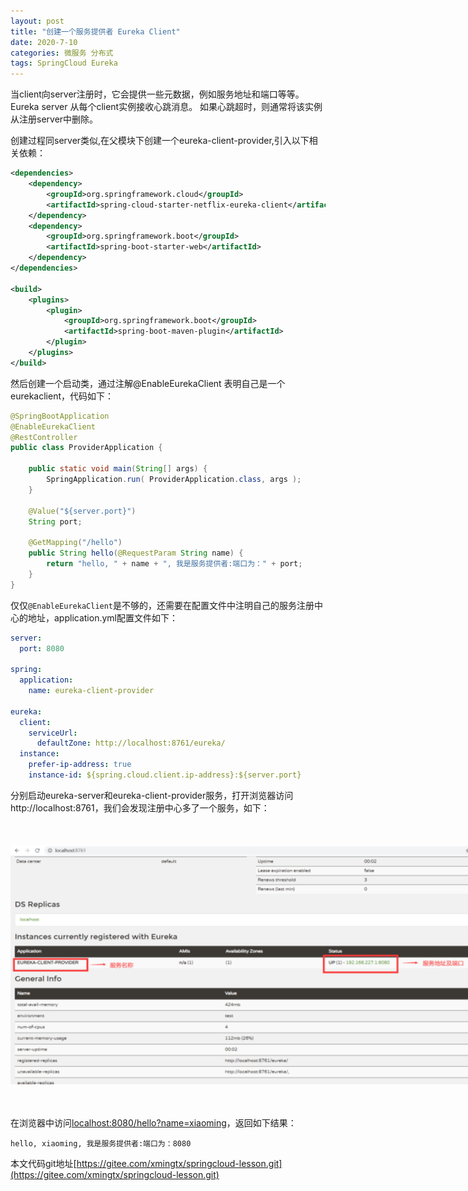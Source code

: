 ```yaml
---
layout: post
title: "创建一个服务提供者 Eureka Client"
date: 2020-7-10
categories: 微服务 分布式
tags: SpringCloud Eureka
--- 
```


当client向server注册时，它会提供一些元数据，例如服务地址和端口等等。Eureka server 从每个client实例接收心跳消息。 如果心跳超时，则通常将该实例从注册server中删除。

创建过程同server类似,在父模块下创建一个eureka-client-provider,引入以下相关依赖：

```xml
<dependencies>
    <dependency>
        <groupId>org.springframework.cloud</groupId>
        <artifactId>spring-cloud-starter-netflix-eureka-client</artifactId>
    </dependency>
    <dependency>
        <groupId>org.springframework.boot</groupId>
        <artifactId>spring-boot-starter-web</artifactId>
    </dependency>
</dependencies>

<build>
    <plugins>
        <plugin>
            <groupId>org.springframework.boot</groupId>
            <artifactId>spring-boot-maven-plugin</artifactId>
        </plugin>
    </plugins>
</build>
```

然后创建一个启动类，通过注解@EnableEurekaClient 表明自己是一个eurekaclient，代码如下：

```java
@SpringBootApplication
@EnableEurekaClient
@RestController
public class ProviderApplication {

    public static void main(String[] args) {
        SpringApplication.run( ProviderApplication.class, args );
    }

    @Value("${server.port}")
    String port;

    @GetMapping("/hello")
    public String hello(@RequestParam String name) {
        return "hello, " + name + ", 我是服务提供者:端口为：" + port;
    }
}
```

仅仅`@EnableEurekaClient`是不够的，还需要在配置文件中注明自己的服务注册中心的地址，application.yml配置文件如下：

```yaml
server:
  port: 8080

spring:
  application:
    name: eureka-client-provider

eureka:
  client:
    serviceUrl:
      defaultZone: http://localhost:8761/eureka/
  instance:
    prefer-ip-address: true
    instance-id: ${spring.cloud.client.ip-address}:${server.port}
```

分别启动eureka-server和eureka-client-provider服务，打开浏览器访问http://localhost:8761，我们会发现注册中心多了一个服务，如下：

<div style="width:780px;height:384px;margin:50px auto">
    <img alt="eureka-client.png" src="/images/eureka-client.png" width="780" height="384"/>
</div>


在浏览器中访问[localhost:8080/hello?name=xiaoming](localhost:8080/hello?name=xiaoming)，返回如下结果：

```
hello, xiaoming, 我是服务提供者:端口为：8080
```

本文代码git地址[https://gitee.com/xmingtx/springcloud-lesson.git](https://gitee.com/xmingtx/springcloud-lesson.git)